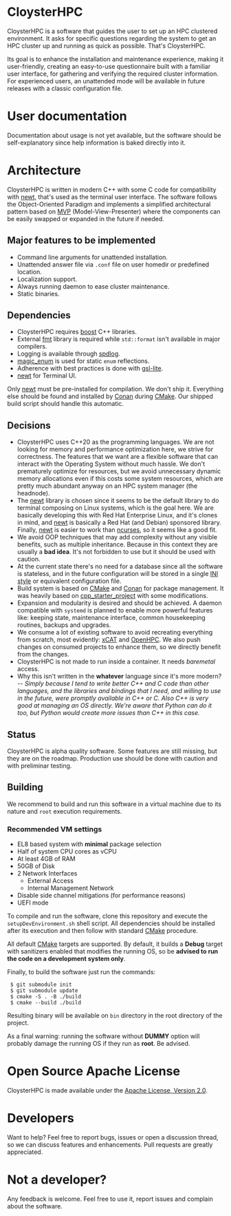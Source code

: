 # CloysterHPC

CloysterHPC is a software that guides the user to set up an HPC clustered
environment. It asks for specific questions regarding the system to get
an HPC cluster up and running as quick as possible. That's CloysterHPC.

Its goal is to enhance the installation and maintenance experience, making it
user-friendly,
creating an easy-to-use questionnaire built with a familiar user interface,
for gathering and verifying the required cluster information. For experienced
users,
an unattended mode will be available in future releases with a classic
configuration file.

# User documentation

Documentation about usage is not yet available, but the software
should be
self-explanatory since help information is baked directly into it.

# Architecture

CloysterHPC is written in modern C++ with some C code for compatibility
with
[newt](https://pagure.io/newt), that's used as the terminal user interface.
The software follows the Object-Oriented Paradigm and implements a simplified
architectural pattern based on
[MVP](https://en.wikipedia.org/wiki/Model–view–presenter) (Model-View-Presenter)
where the components can be easily swapped or expanded in the future if
needed.

## Major features to be implemented

* Command line arguments for unattended installation.
* Unattended answer file via `.conf` file on user homedir or predefined
  location.
* Localization support.
* Always running daemon to ease cluster maintenance.
* Static binaries.

## Dependencies

* CloysterHPC requires [boost](https://www.boost.org) C++ libraries.
* External [fmt](https://fmt.dev/latest/index.html) library is required while
  `std::format` isn't available in major compilers.
* Logging is available through [spdlog](https://github.com/gabime/spdlog).
* [magic_enum](https://github.com/Neargye/magic_enum) is used for static `enum`
  reflections.
* Adherence with best practices is done
  with [gsl-lite](https://github.com/gsl-lite/gsl-lite).
* [newt](https://pagure.io/newt) for Terminal UI.

Only [newt](https://pagure.io/newt) must be pre-installed for compilation. We
don't ship it. Everything else should be found and installed
by [Conan](http://conan.io) during
[CMake](https://cmake.org). Our shipped build script should handle this
automatic.

## Decisions

* CloysterHPC uses C++20 as the programming languages. We are not looking
  for memory and performance optimization here, we strive for correctness. The
  features that we want are a
  flexible software that can interact with the Operating System without much
  hassle. We don't prematurely optimize for resources, but we avoid unnecessary
  dynamic memory
  allocations even if this
  costs some system resources, which are pretty much abundant anyway on an
  HPC system manager (the headnode).
* The [newt](https://pagure.io/newt) library is chosen since it seems to be the
  default library to do
  terminal composing on Linux systems, which is the goal here. We are basically
  developing this with Red Hat Enterprise Linux, and it's clones in mind, and
  [newt](https://pagure.io/newt)
  is basically a Red Hat (and Debian) sponsored library.
  Finally, [newt](https://pagure.io/newt) is easier to work
  than [ncurses](https://invisible-island.net/ncurses), so it seems
  like a good fit.
* We avoid OOP techniques that may add complexity without any visible
  benefits, such as multiple inheritance. Because in this context
  they are usually a **bad idea**. It's not forbidden to use but it should
  be used with caution.
* At the current state there's no need for a database since all the software is
  stateless, and in the future configuration will be stored in a single [INI
  style](https://en.wikipedia.org/wiki/INI_file) or equivalent configuration
  file.
* Build system is based on [CMake](https://cmake.org)
  and [Conan](http://conan.io) for package management. It was
  heavily based on
  [cpp_starter_project](https://github.com/cpp-best-practices/cpp_starter_project)
  with some modifications.
* Expansion and modularity is desired and should be achieved. A daemon
  compatible with `systemd` is planned to enable more powerful features like:
  keeping state,
  maintenance interface, common housekeeping routines, backups and upgrades.
* We consume a lot of existing software to avoid recreating everything from
  scratch, most evidently: [xCAT](https://xcat.org)
  and [OpenHPC](http://openhpc.community). We also push changes on consumed
  projects to
  enhance them, so we directly benefit from the changes.
* CloysterHPC is not made to run inside a container. It needs _baremetal_
  access.
* Why this isn't written in the __whatever__ language since it's more modern?
  -- _Simply because I tend to write better C++ and C code than other languages,
  and the libraries and bindings that I need, and willing to use in the future,
  were promptly available in C++ or C. Also C++ is very good at managing an OS
  directly. We're aware that Python can do it too, but Python would create more
  issues than C++ in this case._

## Status

CloysterHPC is alpha quality software. Some features are still missing, but
they are on the roadmap. Production use should be done with caution and with
preliminar testing.

## Building

We recommend to build and run this software in a virtual machine due to its
nature and `root` execution requirements.

### Recommended VM settings

* EL8 based system with **minimal** package selection
* Half of system CPU cores as vCPU
* At least 4GB of RAM
* 50GB of Disk
* 2 Network Interfaces
    * External Access
    * Internal Management Network
* Disable side channel mitigations (for performance reasons)
* UEFI mode

To compile and run the software, clone this repository and execute the
`setupDevEnvironment.sh` shell
script.
All dependencies should be installed after its execution and then follow
with standard [CMake](https://cmake.org) procedure.

All default [CMake](https://cmake.org) targets are supported. By default, it
builds a **Debug** target with sanitizers enabled that modifies the
running OS, so be **advised to run the code on a development system only**.

Finally, to build the software just run the commands:

```
 $ git submodule init
 $ git submodule update
 $ cmake -S . -B ./build
 $ cmake --build ./build
```

Resulting binary will be available on `bin` directory in the root directory of
the project.

As a final warning: running the software without **DUMMY** option will probably
damage the running OS if they run as **root**. Be advised.

# Open Source Apache License

CloysterHPC is made available under
the [Apache License, Version 2.0](https://www.apache.org/licenses/LICENSE-2.0).

# Developers

Want to help? Feel free to report bugs, issues or open a discussion thread,
so we can discuss features and enhancements. Pull requests are greatly
appreciated.

# Not a developer?

Any feedback is welcome. Feel free to use it, report issues and complain about
the software.
